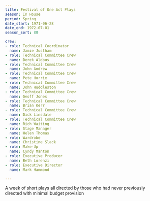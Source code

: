 ```yaml
---
title: Festival of One Act Plays
season: In House
period: Spring
date_start: 1971-06-28
date_end: 1972-07-01
season_sort: 80

crew:
- role: Technical Coordinator
  name: Jamie Justham
- role: Technical Committee Crew
  name: Derek Aldous
- role: Technical Committee Crew
  name: John Andrew
- role: Technical Committee Crew
  name: Pete Horrix
- role: Technical Committee Crew
  name: John Huddleston
- role: Technical Committee Crew
  name: Geoff Jones
- role: Technical Committee Crew
  name: Brian Kerr
- role: Technical Committee Crew
  name: Dick Linsdale
- role: Technical Committee Crew
  name: Rich Waiting
- role: Stage Manager
  name: Helen Thomas
- role: Wardrobe
  name: Christine Slack
- role: Make-Up
  name: Cyndy Manton
- role: Executive Producer
  name: Beth Lorenzi
- role: Executive Director
  name: Mark Hammond

---
```


A week of short plays all directed by those who had never previously directed with minimal budget provision

